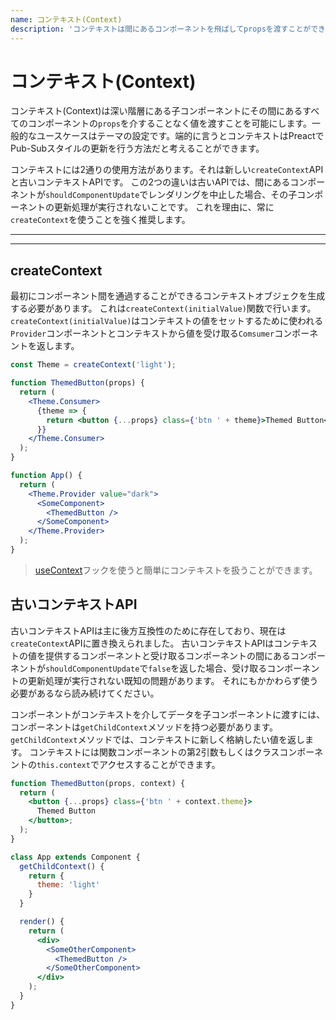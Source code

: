 ```yaml
---
name: コンテキスト(Context)
description: 'コンテキストは間にあるコンポーネントを飛ばしてpropsを渡すことができます。このドキュメントは新しいAPIと古いAPIの両方を説明します。'
---
```


# コンテキスト(Context)

コンテキスト(Context)は深い階層にある子コンポーネントにその間にあるすべてのコンポーネントの`props`を介することなく値を渡すことを可能にします。一般的なユースケースはテーマの設定です。端的に言うとコンテキストはPreactでPub-Subスタイルの更新を行う方法だと考えることができます。

コンテキストには2通りの使用方法があります。それは新しい`createContext`APIと古いコンテキストAPIです。
この2つの違いは古いAPIでは、間にあるコンポーネントが`shouldComponentUpdate`でレンダリングを中止した場合、その子コンポーネントの更新処理が実行されないことです。
これを理由に、常に`createContext`を使うことを強く推奨します。

---

<div><toc></toc></div>

---

## createContext

最初にコンポーネント間を通過することができるコンテキストオブジェクを生成する必要があります。
これは`createContext(initialValue)`関数で行います。
`createContext(initialValue)`はコンテキストの値をセットするために使われる`Provider`コンポーネントとコンテキストから値を受け取る`Comsumer`コンポーネントを返します。

```jsx
const Theme = createContext('light');

function ThemedButton(props) {
  return (
    <Theme.Consumer>
      {theme => {
        return <button {...props} class={'btn ' + theme}>Themed Button</button>;
      }}
    </Theme.Consumer>
  );
}

function App() {
  return (
    <Theme.Provider value="dark">
      <SomeComponent>
        <ThemedButton />
      </SomeComponent>
    </Theme.Provider>
  );
}
```

> [useContext](/guide/v10/hooks#context)フックを使うと簡単にコンテキストを扱うことができます。

## 古いコンテキストAPI

古いコンテキストAPIは主に後方互換性のために存在しており、現在は`createContext`APIに置き換えられました。
古いコンテキストAPIはコンテキストの値を提供するコンポーネントと受け取るコンポーネントの間にあるコンポーネントが`shouldComponentUpdate`で`false`を返した場合、受け取るコンポーネントの更新処理が実行されない既知の問題があります。
それにもかかわらず使う必要があるなら読み続けてください。

コンポーネントがコンテキストを介してデータを子コンポーネントに渡すには、コンポーネントは`getChildContext`メソッドを持つ必要があります。
`getChildContext`メソッドでは、コンテキストに新しく格納したい値を返します。
コンテキストには関数コンポーネントの第2引数もしくはクラスコンポーネントの`this.context`でアクセスすることができます。

```jsx
function ThemedButton(props, context) {
  return (
    <button {...props} class={'btn ' + context.theme}>
      Themed Button
    </button>;
  );
}

class App extends Component {
  getChildContext() {
    return {
      theme: 'light'
    }
  }

  render() {
    return (
      <div>
        <SomeOtherComponent>
          <ThemedButton />
        </SomeOtherComponent>
      </div>
    );
  }
}
```

